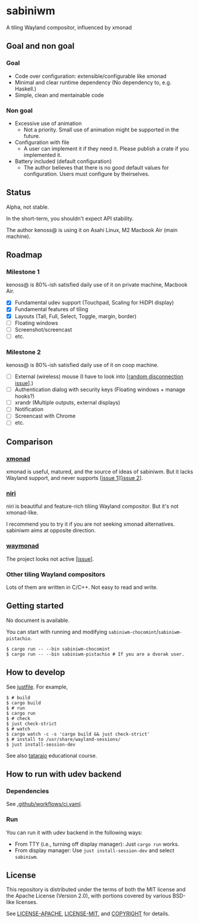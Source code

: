 # sabiniwm

A tiling Wayland compositor, influenced by xmonad

## Goal and non goal

### Goal

- Code over configuration: extensible/configurable like xmonad
- Minimal and clear runtime dependency (No dependency to, e.g. Haskell.)
- Simple, clean and mentainable code

### Non goal

- Excessive use of animation
  - Not a priority. Small use of animation might be supported in the future.
- Configuration with file
  - A user can implement it if they need it. Please publish a crate if you implemented it.
- Battery included (default configuration)
  - The author believes that there is no good default values for configuration. Users must configure by theirselves.

## Status

Alpha, not stable.

In the short-term, you shouldn't expect API stability.

The author kenoss@ is using it on Asahi Linux, M2 Macbook Air (main machine).

## Roadmap

### Milestone 1

kenoss@ is 80%-ish satisfied daily use of it on private machine, Macbook Air.

- [x] Fundamental udev support (Touchpad, Scaling for HiDPI display)
- [x] Fundamental features of tiling
- [x] Layouts (Tall, Full, Select, Toggle, margin, border)
- [ ] Floating windows
- [ ] Screenshot/screencast
- [ ] etc.

### Milestone 2

kenoss@ is 80%-ish satisfied daily use of it on coop machine.

- [ ] External (wireless) mouse (I have to look into [[random disconnection issue](https://www.reddit.com/r/archlinux/comments/apnesg/usb_mouse_randomly_disconnecting/)].)
- [ ] Authentication dialog with security keys (Floating windows + manage hooks?)
- [ ] xrandr (Multiple outputs, external displays)
- [ ] Notification
- [ ] Screencast with Chrome
- [ ] etc.

## Comparison

### [xmonad](https://xmonad.org/)

xmonad is useful, matured, and the source of ideas of sabiniwm. But it lacks Wayland support, and never supports
[[issue 1](https://github.com/xmonad/xmonad/issues/38)][[issue 2](https://github.com/xmonad/xmonad/issues/193)].

### [niri](https://github.com/YaLTeR/niri)

niri is beautiful and feature-rich tiliing Wayland compositor. But it's not xmonad-like.

I recommend you to try it if you are not seeking xmonad alternatives.
sabiniwm aims at opposite direction.

### [waymonad](https://github.com/waymonad/waymonad)

The project looks not active [[issue](https://github.com/waymonad/waymonad/issues/44#issuecomment-1665417483)].

### Other tiling Wayland compositors

Lots of them are written in C/C++. Not easy to read and write.

## Getting started

No document is available.

You can start with running and modifying `sabiniwm-chocomint`/`sabiniwm-pistachio`.

```shell
$ cargo run -- --bin sabiniwm-chocomint
$ cargo run -- --bin sabiniwm-pistachio # If you are a dvorak user.
```

## How to develop

See [justfile](./justfile). For example,

```shell
$ # build
$ cargo build
$ # run
$ cargo run
$ # check
$ just check-strict
$ # watch
$ cargo watch -c -s 'cargo build && just check-strict'
$ # install to /usr/share/wayland-sessions/
$ just install-session-dev
```

See also [tatarajo](https://github.com/kenoss/tatarajo) educational course.

## How to run with udev backend

### Dependencies

See [.github/workflows/ci.yaml](.github/workflows/ci.yaml).

### Run

You can run it with udev backend in the following ways:

- From TTY (i.e., turning off display manager): Just `cargo run` works.
- From display manager: Use `just install-session-dev` and select `sabiniwm`.

## License

This repository is distributed under the terms of both the MIT license and the
Apache License (Version 2.0), with portions covered by various BSD-like
licenses.

See [LICENSE-APACHE](LICENSE-APACHE), [LICENSE-MIT](LICENSE-MIT), and
[COPYRIGHT](COPYRIGHT) for details.

